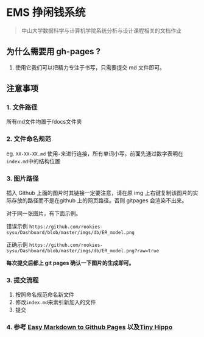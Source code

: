 # EMS 挣闲钱系统

> 中山大学数据科学与计算机学院系统分析与设计课程相关的文档作业

## 为什么需要用 gh-pages ?

1. 使用它我们可以把精力专注于书写，只需要提交 md 文件即可。



## 注意事项

### 1. 文件路径

所有md文件均置于/docs文件夹

### 2. 文件命名规范

eg.
`XX-XX-XX.md` 使用`-`来进行连接，所有单词小写，前面先通过数字表明在`index.md`中的结构位置

### 3. 图片路径

插入 Github 上面的图片时其链接一定要注意，请在原 img 上右键复制该图片的实际存放的路径而不是在github 上的网页路径。否则 gitpages 会渲染不出来。

对于同一张图片，有下面示例。

错误示例 `https://github.com/rookies-sysu/Dashboard/blob/master/imgs/db/ER_model.png`

正确示例 `https://github.com/rookies-sysu/Dashboard/blob/master/imgs/db/ER_model.png?raw=true`

**每次提交后都上 git pages 确认一下图片的生成即可。**



### 3. 提交流程

1. 按照命名规范命名新文件
2. 修改`index.md`来索引新加入的文件
3. 提交

### 4. 参考 [Easy Markdown to Github Pages](https://nicolas-van.github.io/easy-markdown-to-github-pages/) 以及[Tiny Hippo](https://github.com/rookies-sysu/Dashboard)

